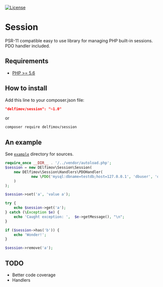 [![License](https://img.shields.io/badge/license-MIT-blue.svg)](https://github.com/delfimov/GDImage/blob/master/LICENSE)

# Session

PSR-11 compatible easy to use library for managing PHP built-in sessions. PDO handler included.

## Requirements

 * [PHP >= 5.6](http://www.php.net/)

## How to install

Add this line to your composer.json file:

```json
"delfimov/session": "~1.0"
```

or

```sh
composer require delfimov/session
```

## An example

See [`example`](example) directory for sources.


```php
require_once __DIR__ . '/../vendor/autoload.php';
$session = new DElfimov\Session\Session(
    new DElfimov\Session\Handlers\PDOHandler(
            new \PDO('mysql:dbname=testdb;host=127.0.0.1', 'dbuser', 'dbpass')
    )
);

$session->set('a', 'value a');

try {
    echo $session->get('a');
} catch (\Exception $e) {
    echo 'Caught exception: ',  $e->getMessage(), "\n";
}

if ($session->has('b')) {
    echo 'Wonder!';
}

$session->remove('a');

```

## TODO

 * Better code coverage
 * Handlers 
 